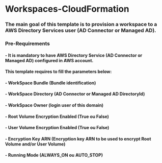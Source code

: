 # Workspaces-CloudFormation

### The main goal of this template is to provision a workspace to a AWS Directory Services user (AD Connector or Managed AD).

### Pre-Requirements
#### - It is mandatory to have AWS Directory Service (AD Connector or Managed AD) configured in AWS account.

#### This template requires to fill the parameters below:

#### - WorkSpace Bundle (Bundle identification)
#### - WorkSpace Directory (AD Connector or Managed AD DirectoryId)
#### - WorkSpace Owner (login user of this domain)
#### - Root Volume Encryption Enabled (True ou False)
#### - User Volume Encryption Enabled (True ou False)
#### - Encryption Key ARN (Encryption key ARN to be used to encrypt Root Volume and/or User Volume)
#### - Running Mode (ALWAYS_ON ou AUTO_STOP) 
